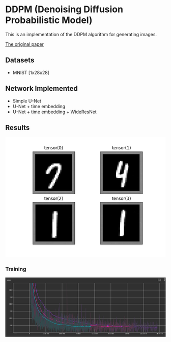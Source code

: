 # DDPM (Denoising Diffusion Probabilistic Model)
This is an implementation of the DDPM algorithm for generating images.

[The original paper](https://arxiv-org.translate.goog/abs/2006.11239?_x_tr_sl=en&_x_tr_tl=it&_x_tr_hl=it&_x_tr_pto=sc)

## Datasets
- MNIST [1x28x28]

## Network Implemented
- Simple U-Net 
- U-Net + time embedding
- U-Net + time embedding + WideResNet

## Results
![ddpm image results](.imgs/ddpm.png)
### Training
![ddpm image results](.imgs/training.png)


